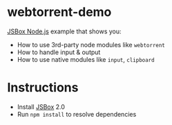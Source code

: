 # webtorrent-demo

[JSBox Node.js](https://cyanzhong.github.io/jsbox-nodejs/#/en/) example that shows you:

- How to use 3rd-party node modules like `webtorrent`
- How to handle input & output
- How to use native modules like `input`, `clipboard`

# Instructions

- Install [JSBox](https://apps.apple.com/us/app/id1312014438) 2.0
- Run `npm install` to resolve dependencies